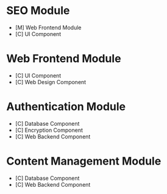 # SEO Module

 * [M] Web Frontend Module
 * [C] UI Component
 
# Web Frontend Module

 * [C] UI Component
 * [C] Web Design Component

# Authentication Module

 * [C] Database Component
 * [C] Encryption Component
 * [C] Web Backend Component
 
# Content Management Module

 * [C] Database Component
 * [C] Web Backend Component
